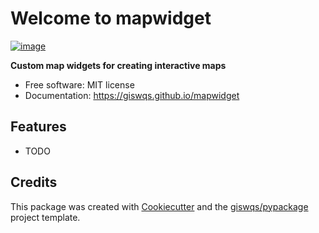 # Welcome to mapwidget


[![image](https://img.shields.io/pypi/v/mapwidget.svg)](https://pypi.python.org/pypi/mapwidget)


**Custom map widgets for creating interactive maps**


-   Free software: MIT license
-   Documentation: <https://giswqs.github.io/mapwidget>
    

## Features

-   TODO

## Credits

This package was created with [Cookiecutter](https://github.com/cookiecutter/cookiecutter) and the [giswqs/pypackage](https://github.com/giswqs/pypackage) project template.
